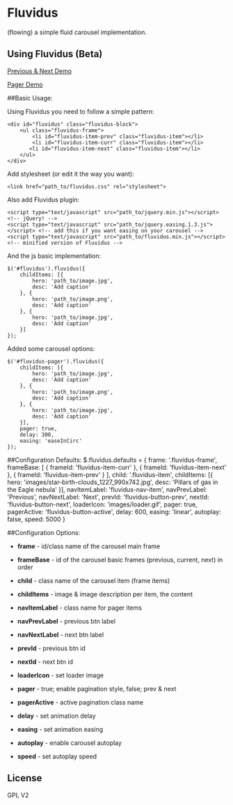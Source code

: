 Fluvidus 
=========
(flowing) a simple fluid carousel implementation.

## Using Fluvidus (Beta)

[Previous & Next Demo](http://mugetsu.github.io/fluvidus/prev-next.html)

[Pager Demo](http://mugetsu.github.io/fluvidus/pager.html)

##Basic Usage:

Using Fluvidus you need to follow a simple pattern:

    <div id="fluvidus" class="fluvidus-block">
        <ul class="fluvidus-frame">
            <li id="fluvidus-item-prev" class="fluvidus-item"></li>
            <li id="fluvidus-item-curr" class="fluvidus-item"></li>
           <li id="fluvidus-item-next" class="fluvidus-item"></li>
        </ul>
    </div>
    
Add stylesheet (or edit it the way you want):

    <link href="path_to/fluvidus.css" rel="stylesheet">

Also add Fluvidus plugin:

    <script type="text/javascript" src="path_to/jquery.min.js"></script> <!-- jQuery! -->
    <script type="text/javascript" src="path_to/jquery.easing.1.3.js"></script> <!-- add this if you want easing on your carousel -->
    <script type="text/javascript" src="path_to/fluvidus.min.js"></script> <!-- minified version of Fluvidus -->
    
And the js basic implementation:

    $('#fluvidus').fluvidus({
        childItems: [{
            hero: 'path_to/image.jpg',
            desc: 'Add caption'
        }, {
            hero: 'path_to/image.png',
            desc: 'Add caption'
        }, {
            hero: 'path_to/image.jpg',
            desc: 'Add caption'
        }]
    });
    
Added some carousel options:

    $('#fluvidus-pager').fluvidus({
        childItems: [{
            hero: 'path_to/image.jpg',
            desc: 'Add caption'
        }, {
            hero: 'path_to/image.png',
            desc: 'Add caption'
        }, {
            hero: 'path_to/image.jpg',
            desc: 'Add caption'
        }],
        pager: true,
        delay: 300,
        easing: 'easeInCirc'
    }); 

##Configuration Defaults:
    $.fluvidus.defaults = {
	    frame: '.fluvidus-frame',
	    frameBase: [
			{ frameId: 'fluvidus-item-curr' },
			{ frameId: 'fluvidus-item-next' },
			{ frameId: 'fluvidus-item-prev' }
	    ],
	    child: '.fluvidus-item',
	    childItems: [{
			hero: 'images/star-birth-clouds_1227_990x742.jpg',
			desc: 'Pillars of gas in the Eagle nebula'
	    }],
	    navItemLabel: 'fluvidus-nav-item',
	    navPrevLabel: 'Previous',
	    navNextLabel: 'Next',
	    prevId: 'fluvidus-button-prev',
	    nextId: 'fluvidus-button-next',
	    loaderIcon: 'images/loader.gif',
	    pager: true,
	    pagerActive: 'fluvidus-button-active',
	    delay: 600,
	    easing: 'linear',
        autoplay: false,
        speed: 5000
    }

##Configuration Options:

- **frame** - id/class name of the carousel main frame

- **frameBase** - id of the carousel basic frames (previous, current, next) in order

- **child** - class name of the carousel item (frame items)

- **childItems** - image & image description per item, the content

- **navItemLabel** - class name for pager items

- **navPrevLabel** - previous btn label

- **navNextLabel** - next btn label

- **prevId** - previous btn id

- **nextId** - next btn id

- **loaderIcon** - set loader image

- **pager** - true; enable pagination style, false; prev & next

- **pagerActive** - active pagination class name

- **delay** - set animation delay

- **easing** - set animation easing

- **autoplay** - enable carousel autoplay

- **speed** - set autoplay speed

## License

GPL V2
